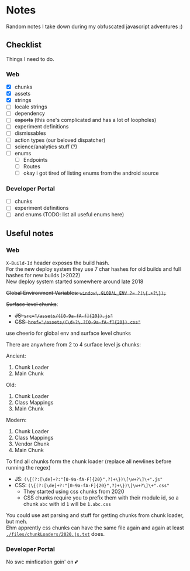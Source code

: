 # Notes

Random notes I take down during my obfuscated javascript adventures :)

## Checklist

Things I need to do.

### Web

- [x] chunks
- [x] assets
- [x] strings
- [ ] locale strings
- [ ] dependency
- [ ] ~~exports~~ (this one's complicated and has a lot of loopholes)
- [ ] experiment definitions
- [ ] dismissables
- [ ] action types (our beloved dispatcher)
- [ ] science/analytics stuff (?)
- [ ] enums
  - [ ] Endpoints
  - [ ] Routes
  - [ ] okay i got tired of listing enums from the android source

### Developer Portal

- [ ] chunks
- [ ] experiment definitions
- [ ] and enums (TODO: list all useful enums here)

## Useful notes

### Web

`X-Build-Id` header exposes the build hash.\
For the new deploy system they use 7 char hashes for old builds and full hashes
for new builds (>2022)\
New deploy system started somewhere around late 2018

~~Global Environment Variables: `window\.GLOBAL_ENV ?= ?(\{.+?\});`~~

~~Surface level chunks~~:
- ~~JS: `src="/assets/([0-9a-fA-f]{20}).js"`~~
- ~~CSS: `href="/assets/(\d+?\.?[0-9a-fA-f]{20}).css"`~~

use cheerio for global env and surface level chunks

There are anywhere from 2 to 4 surface level js chunks:

Ancient:

1. Chunk Loader
2. Main Chunk

Old:

1. Chunk Loader
2. Class Mappings
3. Main Chunk

Modern:

1. Chunk Loader
2. Class Mappings
3. Vendor Chunk
4. Main Chunk

To find all chunks form the chunk loader (replace all newlines before running the regex)
- JS: `(\{(?:[\de]+?:"[0-9a-fA-F]{20}",?)+\})\[\w+?\]\+".js"`
- CSS: `(\{(?:[\de]+?:"[0-9a-fA-F]{20}",?)+\})\[\w+?\]\+".css"`
  - They started using css chunks from 2020
  - CSS chunks require you to prefix them with their module id, so a chunk `abc` with id `1` will be `1.abc.css`

You could use ast parsing and stuff for getting chunks from chunk loader, but meh.\
Ehm apprently css chunks can have the same file again and again at least
[`./files/chunkLoaders/2020.js.txt`](./files/chunkLoaders/2020.js.txt) does.

### Developer Portal

No swc minfication goin' on 💕

